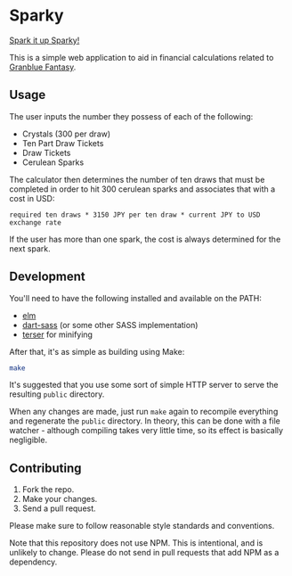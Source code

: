 # Sparky

[Spark it up Sparky!](https://www.youtube.com/watch?v=ukjnrXTTvPY&t=1m07s)

This is a simple web application to aid in financial calculations related to
[Granblue Fantasy](https://granbluefantasy.jp).

## Usage

The user inputs the number they possess of each of the following:

* Crystals (300 per draw)
* Ten Part Draw Tickets
* Draw Tickets
* Cerulean Sparks

The calculator then determines the number of ten draws that must be completed
in order to hit 300 cerulean sparks and associates that with a cost in USD:

```
required ten draws * 3150 JPY per ten draw * current JPY to USD exchange rate
```

If the user has more than one spark, the cost is always determined for the next
spark.

## Development

You'll need to have the following installed and available on the PATH:

* [elm](https://guide.elm-lang.org/install/elm.html)
* [dart-sass](https://sass-lang.com/dart-sass) (or some other SASS implementation)
* [terser](https://terser.org/) for minifying

After that, it's as simple as building using Make:

```sh
make
```

It's suggested that you use some sort of simple HTTP server to serve the
resulting `public` directory.

When any changes are made, just run `make` again to recompile everything and
regenerate the `public` directory. In theory, this can be done with a file
watcher - although compiling takes very little time, so its effect is basically
negligible.

## Contributing

1. Fork the repo.
1. Make your changes.
1. Send a pull request.

Please make sure to follow reasonable style standards and conventions.

Note that this repository does not use NPM. This is intentional, and is unlikely
to change. Please do not send in pull requests that add NPM as a dependency.
